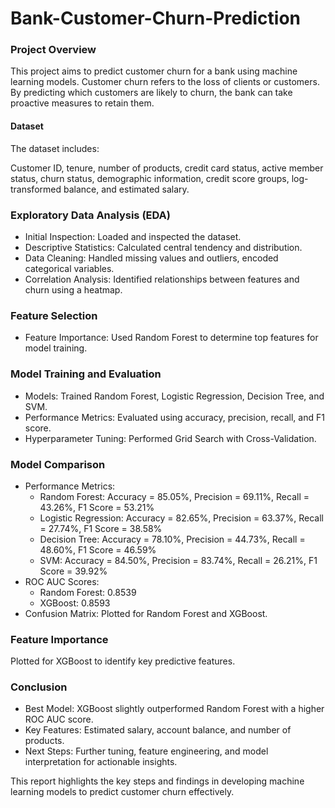 # Bank-Customer-Churn-Prediction

### Project Overview
This project aims to predict customer churn for a bank using machine learning models. Customer churn refers to the loss of clients or customers. By predicting which customers are likely to churn, the bank can take proactive measures to retain them.

#### Dataset
The dataset includes:

Customer ID, tenure, number of products, credit card status, active member status, churn status, demographic information, credit score groups, log-transformed balance, and estimated salary.

### Exploratory Data Analysis (EDA)
- Initial Inspection: Loaded and inspected the dataset.
- Descriptive Statistics: Calculated central tendency and distribution.
- Data Cleaning: Handled missing values and outliers, encoded categorical variables.
- Correlation Analysis: Identified relationships between features and churn using a heatmap.

### Feature Selection
  - Feature Importance: Used Random Forest to determine top features for model training.

### Model Training and Evaluation
- Models: Trained Random Forest, Logistic Regression, Decision Tree, and SVM.
- Performance Metrics: Evaluated using accuracy, precision, recall, and F1 score.
- Hyperparameter Tuning: Performed Grid Search with Cross-Validation.

### Model Comparison
- Performance Metrics:
    - Random Forest: Accuracy = 85.05%, Precision = 69.11%, Recall = 43.26%, F1 Score = 53.21%
    - Logistic Regression: Accuracy = 82.65%, Precision = 63.37%, Recall = 27.74%, F1 Score = 38.58%
    - Decision Tree: Accuracy = 78.10%, Precision = 44.73%, Recall = 48.60%, F1 Score = 46.59%
    - SVM: Accuracy = 84.50%, Precision = 83.74%, Recall = 26.21%, F1 Score = 39.92%
- ROC AUC Scores:
    - Random Forest: 0.8539
    - XGBoost: 0.8593
- Confusion Matrix: Plotted for Random Forest and XGBoost.

### Feature Importance
Plotted for XGBoost to identify key predictive features.

### Conclusion
- Best Model: XGBoost slightly outperformed Random Forest with a higher ROC AUC score.
- Key Features: Estimated salary, account balance, and number of products.
- Next Steps: Further tuning, feature engineering, and model interpretation for actionable insights.

This report highlights the key steps and findings in developing machine learning models to predict customer churn effectively.
